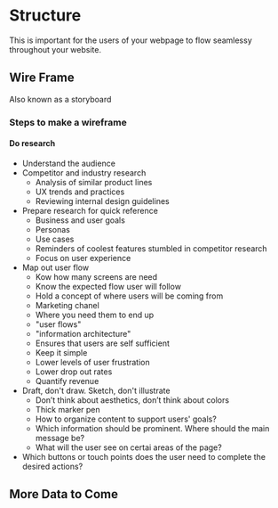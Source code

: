 # Structure
This is important for the users of your webpage to flow seamlessy throughout your website.

## Wire Frame
Also known as a storyboard

### Steps to make a wireframe
#### Do research
- Understand the audience
- Competitor and industry research
	- Analysis of similar product lines
	- UX trends and practices
	- Reviewing internal design guidelines
- Prepare research for quick reference
	- Business and user goals
	- Personas
	- Use cases
	- Reminders of coolest features stumbled in competitor research
	- Focus on user experience
- Map out user flow
	- Kow how many screens are need
	- Know the expected flow user will follow
	- Hold a concept of where users will be coming from 
	- Marketing chanel
	- Where you need them to end up
	- "user flows"
	- "information architecture"
	- Ensures that users are self sufficient
	- Keep it simple
	- Lower levels of user frustration
	- Lower drop out rates
	- Quantify revenue
- Draft, don't draw. Sketch, don't illustrate
	- Don’t think about aesthetics, don’t think about colors
	- Thick marker pen
	- How to organize content to support users' goals?
	- Which information should be prominent. Where should the main message be?
	- What will the user see on certai areas of the page?
- Which buttons or touch points does the user need to complete the desired actions?


## More Data to Come

